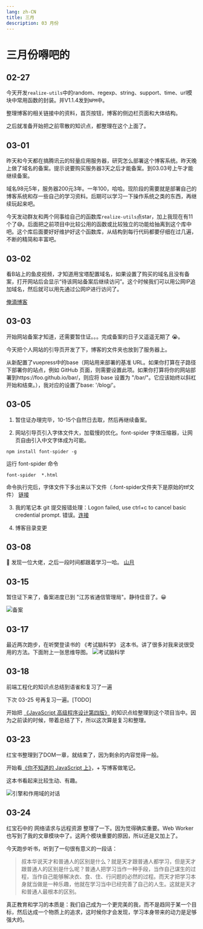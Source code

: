 ```yaml
---
lang: zh-CN
title: 三月
description: 03 月份
---
```


# 三月份嘚吧的

## 02-27

今天开发`realize-utils`中的random、regexp、string、support、time、url模块中常用函数的封装。并V1.1.4发到`NPM`中。

整理博客的相关链接中的资料，首页按钮，博客的侧边栏页面和大体结构。

之后就准备开始把之前零散的知识点，都整理在这个上面了。

## 03-01

昨天和今天都在搞腾讯云的轻量应用服务器，研究怎么部署这个博客系统。昨天晚上做了域名的备案。提示说要购买服务器3天之后才能备案。到03.03号上午才能继续备案。

域名98元5年，服务器200元3年。一年100，哈哈。现阶段的需要就是部署自己的博客系统和存一些自己的学习资料。后期可以学习一下操作系统之类的东西，再继续玩起来吧。

今天发动群友和两个同事给自己的函数库`realize-utils`点star，加上我现在有11个了😅。后面把之前项目中比较公用的函数或比较独立的功能给抽离到这个库中吧。这个库后面要好好维护好这个函数库，从结构到每行代码都要仔细在过几遍，不断的精简和丰富吧。

## 03-02

看B站上的鱼皮视频，才知道用宝塔配置域名，如果设置了购买的域名且没有备案，打开网站后会显示“待该网站备案后继续访问”。这个时候我们可以用公网IP追加域名，然后就可以用先通过公网IP进行访问了。

[俺滴博客](http://124.222.234.238/)

## 03-03

开始网站备案才知道，还需要暂住证。。。完成备案的日子又遥遥无期了 :sob:。

今天把个人网站的引导页开发了下，博客的文件夹也放到了服务器上。

从新配置了vuepress中的base（网站用来部署的基准 URL。如果你打算在子路径下部署你的站点，例如 GitHub 页面，则需要设置此项。如果你打算将你的网站部署到https://foo.github.io/bar/，则应将 base 设置为 "/bar/"。它应该始终以斜杠开始和结束。），我对应的设置了base: '/blog/'。

## 03-05

1. 暂住证办理完毕，10-15个自然日去取，然后再继续备案。

2. 网站引导页引入字体文件大，加载慢的优化。font-spider 字体压缩器，让网页自由引入中文字体成为可能。

```shell
npm install font-spider -g
```

运行 font-spider 命令

```shell
font-spider  *.html
```

命令执行完后，字体文件下多出来以下文件（.font-spider文件夹下是原始的ttf文件）
[链接](https://www.jianshu.com/p/3a2c7272269d)

3. 我的笔记本 git 提交报错处理：Logon failed, use ctrl+c to cancel basic credential prompt. 错误。[连接](https://shliang.blog.csdn.net/article/details/101040291?spm=1001.2101.3001.6661.1&utm_medium=distribute.pc_relevant_t0.none-task-blog-2%7Edefault%7ECTRLIST%7ERate-1.pc_relevant_default&depth_1-utm_source=distribute.pc_relevant_t0.none-task-blog-2%7Edefault%7ECTRLIST%7ERate-1.pc_relevant_default&utm_relevant_index=1)

4. 博客目录变更

## 03-08

:mag_right: 发现一位大佬，之后一段时间都跟着学习一哈。
[山月](https://q.shanyue.tech/)

## 03-15

暂住证下来了，备案进度已到 "江苏省通信管理局"。静待佳音了。:grinning:

![备案](./static/备案.jpg)

## 03-17

最近两次跑步，在听樊登读书的 《考试脑科学》 这本书。讲了很多对我来说很受用的方法。下面附上一张思维导图。
![考试脑科学](./static/考试脑科学.jpg)

## 03-18

前端工程化的知识点总结到语雀和复习了一遍

下次 03-25 号再复习一遍。[TODO]

开始把 [《JavaScript 高级程序设计第四版》](http://124.222.234.238/utils/PDF/JavaScript%E9%AB%98%E7%BA%A7%E7%A8%8B%E5%BA%8F%E8%AE%BE%E8%AE%A1(%E7%AC%AC4%E7%89%88)%20.pdf) 的知识点给整理到这个项目当中。因为之前读的时候，带着总结了下，所以这次算是复习和整理。

## 03-23

红宝书整理到了DOM一章，就结束了，因为剩余的内容觉得一般。

开始看[《你不知道的 JavaScript 上》](http://124.222.234.238/utils/PDF/%E4%BD%A0%E4%B8%8D%E7%9F%A5%E9%81%93%E7%9A%84JavaScript_%E4%B8%8A.pdf)，+ 写博客做笔记。

这本书看起来比较生动、有趣。

![引擎和作用域的对话](./static/engineandscope.png)

## 03-24

红宝石中的 网络请求与远程资源 整理了一下。因为觉得确实重要。Web Worker 也写到了我的文章模块中了。这两个模块重要的原因，所以还是又加上了。

今天跑步听书，听到了一句很有意义的一段话：

> 叔本华说天才和普通人的区别是什么？就是天才跟普通人都学习，但是天才跟普通人的区别是什么呢？普通人把学习当作一种手段，当作自己谋生的过程，当作自己能够解决衣、食、住、行问题的必然的过程。而天才把学习本身就当做是一种乐趣，他就在学习当中已经完善了自己的人生。这就是天才和普通人最根本的区别。

真正教育和学习的本质是：我们自己成为一个更完美的我，而不是趋同于某一个目标，然后达成一个物质上的追求，这时候你才会发现，学习本身带来的动力是足够强大的。
